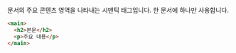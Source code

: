 # <main>

문서의 주요 콘텐츠 영역을 나타내는 시맨틱 태그입니다. 한 문서에 하나만 사용합니다.

```html
<main>
  <h2>본문</h2>
  <p>주요 내용</p>
</main>
```
